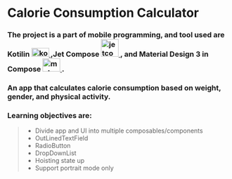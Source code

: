 #  Calorie Consumption Calculator
### The project is a part of mobile programming, and tool used are Kotilin <a href="https://kotlinlang.org" target="_blank" rel="noreferrer"> <img src="https://www.vectorlogo.zone/logos/kotlinlang/kotlinlang-icon.svg" alt="kotlin" width="40" height="20"/> </a>,Jet Compose <a href="https://developer.android.com/jetpack" target="_blank" rel="noreferrer"> <img src="https://3.bp.blogspot.com/-VVp3WvJvl84/X0Vu6EjYqDI/AAAAAAAAPjU/ZOMKiUlgfg8ok8DY8Hc-ocOvGdB0z86AgCLcBGAsYHQ/s1600/jetpack%2Bcompose%2Bicon_RGB.png" alt="jetcompose" width="40" height="40"/> </a>, and Material Design 3 in Compose  <a href="https://developer.android.com/jetpack/compose/designsystems/material3" target="_blank" rel="noreferrer"> <img src="https://upload.wikimedia.org/wikipedia/commons/c/c7/Google_Material_Design_Logo.svg" alt="materialdesign3" width="40" height="30"/> </a>.
### An app that calculates calorie consumption based on weight, gender, and physical activity.



### Learning objectives are:
> - Divide app and UI into multiple composables/components
> - OutLinedTextField
> - RadioButton
> - DropDownList
> - Hoisting state up
> - Support portrait mode only
